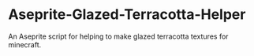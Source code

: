 # Aseprite-Glazed-Terracotta-Helper
An Aseprite script for helping to make glazed terracotta textures for minecraft.

